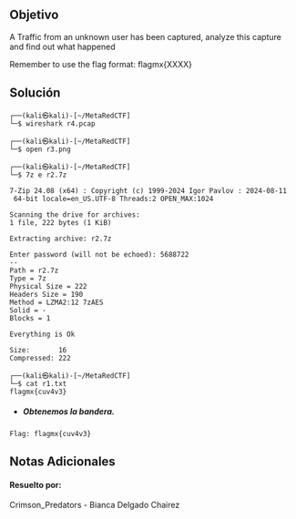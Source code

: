 ## Objetivo
A Traffic from an unknown user has been captured, analyze this capture and find out what happened

Remember to use the flag format: flagmx{XXXX}
## Solución
```
┌──(kali㉿kali)-[~/MetaRedCTF]
└─$ wireshark r4.pcap
                                                                                                                  
┌──(kali㉿kali)-[~/MetaRedCTF]
└─$ open r3.png     
                                                                                                                  
┌──(kali㉿kali)-[~/MetaRedCTF]
└─$ 7z e r2.7z

7-Zip 24.08 (x64) : Copyright (c) 1999-2024 Igor Pavlov : 2024-08-11
 64-bit locale=en_US.UTF-8 Threads:2 OPEN_MAX:1024

Scanning the drive for archives:
1 file, 222 bytes (1 KiB)

Extracting archive: r2.7z

Enter password (will not be echoed): 5688722
--
Path = r2.7z
Type = 7z
Physical Size = 222
Headers Size = 190
Method = LZMA2:12 7zAES
Solid = -
Blocks = 1

Everything is Ok

Size:       16
Compressed: 222
                                                                                                                  
┌──(kali㉿kali)-[~/MetaRedCTF]
└─$ cat r1.txt   
flagmx{cuv4v3}
```

- ##### Obtenemos la bandera.
```
Flag: flagmx{cuv4v3}
```
## Notas Adicionales
#### Resuelto por: 
Crimson_Predators - Bianca Delgado Chairez